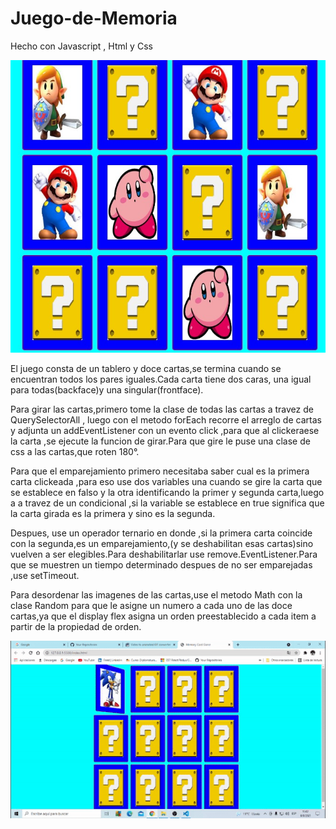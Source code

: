 # Juego-de-Memoria
Hecho con Javascript , Html y Css

![](img/Screenshot_5.jpg)

El juego consta de un tablero y doce cartas,se termina cuando se encuentran todos los pares iguales.Cada carta tiene dos caras, una igual para todas(backface)y una singular(frontface).
<p>Para girar las cartas,primero tome la clase de todas las cartas a  travez de QuerySelectorAll , luego con el metodo forEach recorre el arreglo de cartas y adjunta un  addEventListener con un evento click ,para que al clickeraese la carta ,se ejecute la funcion de girar.Para que gire  le puse  una clase de css a las cartas,que roten 180°.</p>
<p>Para que el emparejamiento primero necesitaba saber cual es la primera carta clickeada ,para eso use dos variables una  cuando se gire la carta que se establece en falso y la otra identificando la primer y segunda carta,luego a a travez de un condicional ,si la variable se establece en true significa que la carta girada es la primera y sino es la segunda.</p>
<p>Despues, use un operador ternario en donde ,si la primera carta coincide con la segunda,es un emparejamiento,(y se deshabilitan esas cartas)sino  vuelven a ser elegibles.Para deshabilitarlar use remove.EventListener.Para que se muestren un tiempo determinado  despues de no ser emparejadas ,use setTimeout.</p>
Para desordenar las imagenes de las cartas,use el metodo Math con la clase Random para que le asigne un numero a cada uno de las doce cartas,ya que el display flex   asigna un orden preestablecido a cada item a partir de la propiedad de orden.






![](img/gif.gif.gif)
